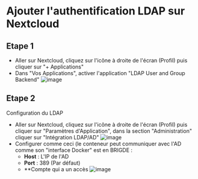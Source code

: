 # Ajouter l'authentification LDAP sur Nextcloud

## Etape 1
* Aller sur Nextcloud, cliquez sur l'icône à droite de l'écran (Profil) puis cliquer sur "+ Applications"
* Dans "Vos Applications", activer l'application "LDAP User and Group Backend"
![image](https://github.com/kawaiiineko-website/tutoriels/assets/118014015/b92a424c-ddac-4867-a944-fa8562d5e600)

## Etape 2
Configuration du LDAP
* Aller sur Nextcloud, cliquez sur l'icône à droite de l'écran (Profil) puis cliquer sur "Paramètres d'Application", dans la section "Administration" cliquer sur "Intégration LDAP/AD"
![image](https://github.com/kawaiiineko-website/tutoriels/assets/118014015/6a7c5e1f-8275-4db1-8f91-830c9b8a160a)
* Configurer comme ceci (le conteneur peut communiquer avec l'AD comme son "interface Docker" est en BRIGDE :
  * **Host** : L'IP de l'AD
  * **Port** : 389 (Par défaut)
  * **Compte qui a un accès
![image](https://github.com/kawaiiineko-website/tutoriels/assets/118014015/753dd740-8992-4ed4-8cd7-1958532e77d7)



